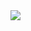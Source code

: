 <img src="https://capsule-render.vercel.app/api?type=soft&color=#6DD6D2&height=300&section=header&text=capsule%20render&fontSize=90" />

